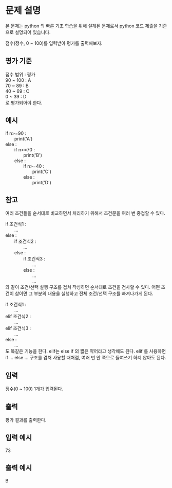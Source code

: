 # 문제 설명

본 문제는 python 의 빠른 기초 학습을 위해 설계된 문제로서 python 코드 제출을 기준으로 설명되어 있습니다.

점수(정수, 0 ~ 100)를 입력받아 평가를 출력해보자.

## 평가 기준

점수 범위 : 평가  
90 ~ 100 : A  
70 ~ 89 : B  
40 ~ 69 : C  
0 ~ 39 : D  
로 평가되어야 한다.

## 예시

if n>=90 :  
  print('A')  
else :  
  if n>=70 :  
    print('B')  
  else :  
    if n>=40 :  
      print('C')  
    else :  
      print('D')

## 참고

여러 조건들을 순서대로 비교하면서 처리하기 위해서 조건문을 여러 번 중첩할 수 있다.

if 조건식1 :  
  ...  
else :  
  if 조건식2 :  
    ...  
  else :  
    if 조건식3 :  
      ...  
    else :  
      ...  
      ...  
와 같이 조건/선택 실행 구조를 겹쳐 작성하면 순서대로 조건을 검사할 수 있다.
어떤 조건이 참이면 그 부분의 내용을 실행하고 전체 조건/선택 구조를 빠져나가게 된다.

if 조건식1 :  
  ...  
elif 조건식2 :  
  ...  
elif 조건식3 :  
  ...  
else :  
  ...  
도 똑같은 기능을 한다. elif는 else if 의 짧은 약어라고 생각해도 된다.
elif 를 사용하면 if ... else ... 구조를 겹쳐 사용할 때처럼, 여러 번 안 쪽으로 들여쓰기 하지 않아도 된다.

## 입력

정수(0 ~ 100) 1개가 입력된다.

## 출력

평가 결과를 출력한다.

## 입력 예시

73

## 출력 예시

B
